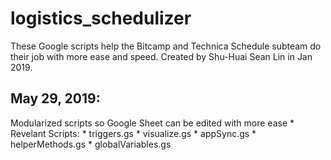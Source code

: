 # logistics_schedulizer
These Google scripts help the Bitcamp and Technica Schedule subteam do their job with more ease and speed. Created by Shu-Huai Sean Lin in Jan 2019.

## May 29, 2019:
Modularized scripts so Google Sheet can be edited with more ease
    * Revelant Scripts:
        * triggers.gs
        * visualize.gs
        * appSync.gs
        * helperMethods.gs
        * globalVariables.gs
